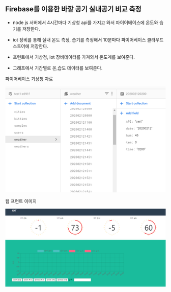 ## Firebase를 이용한 바깥 공기 실내공기 비교 측정



* node js 서버에서 4시간마다 기상청 api를 가지고 와서 파이어베이스에 온도와 습기를 저장한다.
* iot 장비를 통해 실내 온도 측정, 습기를 측정해서 10분마다 파이어베이스 클라우드 스토어에 저장한다. 



* 프런트에서 기상청, iot 장비데이터를 가져와서 온도계를 보여준다.
* 그래프에서 기간별로 온,습도 데이터를 보여준다. 



파이어베이스 기상청 자료

![](./img/iot_firebase.PNG)

웹 프런트 이미지 

![](./img/iot_node.PNG)
